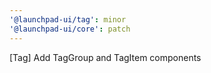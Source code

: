 ```yaml
---
'@launchpad-ui/tag': minor
'@launchpad-ui/core': patch
---
```


[Tag] Add TagGroup and TagItem components
